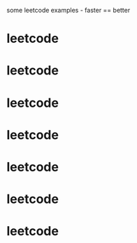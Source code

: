 some leetcode examples - faster == better

# leetcode
# leetcode
# leetcode
# leetcode
# leetcode
# leetcode
# leetcode
